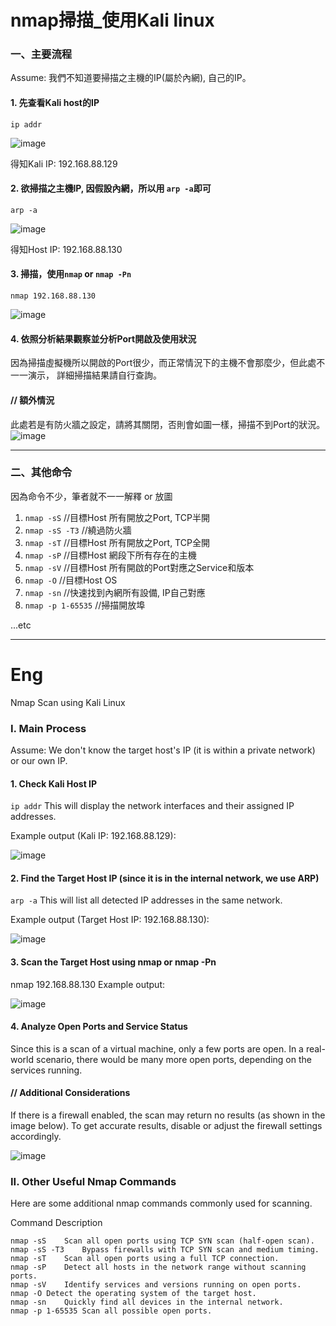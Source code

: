 # nmap掃描_使用Kali linux

### 一、主要流程
Assume: 我們不知道要掃描之主機的IP(屬於內網), 自己的IP。

#### 1. 先查看Kali host的IP
```
ip addr
```
![image](https://github.com/user-attachments/assets/a76d5889-a684-4259-9fc6-bff3fb9877a3)

得知Kali IP: 192.168.88.129
#### 2. 欲掃描之主機IP, 因假設內網，所以用 `arp -a`即可
```
arp -a
```
![image](https://github.com/user-attachments/assets/50001a1f-a130-4879-abd7-b766c5d31110)

得知Host IP: 192.168.88.130

#### 3. 掃描，使用`nmap` or `nmap -Pn`

```
nmap 192.168.88.130
```

![image](https://github.com/user-attachments/assets/4c5f9179-493b-4380-8a62-e9ec7155c8ed)


#### 4. 依照分析結果觀察並分析Port開啟及使用狀況

因為掃描虛擬機所以開啟的Port很少，而正常情況下的主機不會那麼少，但此處不一一演示，
詳細掃描結果請自行查詢。




#### // 額外情況
此處若是有防火牆之設定，請將其關閉，否則會如圖一樣，掃描不到Port的狀況。
![image](https://github.com/user-attachments/assets/a5dfa42d-75bc-4de4-a1af-58ee5f825fea)


----
### 二、其他命令
因為命令不少，筆者就不一一解釋 or 放圖

1. `nmap -sS`  //目標Host 所有開放之Port, TCP半開
2. `nmap -sS -T3`  //繞過防火牆
3. `nmap -sT`  //目標Host 所有開放之Port, TCP全開
4. `nmap -sP`  //目標Host 網段下所有存在的主機
5. `nmap -sV`  //目標Host 所有開啟的Port對應之Service和版本
6. `nmap -O`   //目標Host OS
7. `nmap -sn`  //快速找到內網所有設備, IP自己對應
8. `nmap -p 1-65535` //掃描開放埠

...etc

----
# Eng
Nmap Scan using Kali Linux
### I. Main Process
Assume: We don't know the target host's IP (it is within a private network) or our own IP.

#### 1. Check Kali Host IP
`ip addr`
This will display the network interfaces and their assigned IP addresses.

Example output (Kali IP: 192.168.88.129):

![image](https://github.com/user-attachments/assets/a76d5889-a684-4259-9fc6-bff3fb9877a3)


#### 2. Find the Target Host IP (since it is in the internal network, we use ARP)
`arp -a`
This will list all detected IP addresses in the same network.

Example output (Target Host IP: 192.168.88.130):

![image](https://github.com/user-attachments/assets/50001a1f-a130-4879-abd7-b766c5d31110)


#### 3. Scan the Target Host using nmap or nmap -Pn
nmap 192.168.88.130
Example output:

![image](https://github.com/user-attachments/assets/4c5f9179-493b-4380-8a62-e9ec7155c8ed)

#### 4. Analyze Open Ports and Service Status
Since this is a scan of a virtual machine, only a few ports are open. In a real-world scenario, there would be many more open ports, depending on the services running.

#### // Additional Considerations
If there is a firewall enabled, the scan may return no results (as shown in the image below). To get accurate results, disable or adjust the firewall settings accordingly.


![image](https://github.com/user-attachments/assets/a5dfa42d-75bc-4de4-a1af-58ee5f825fea)

### II. Other Useful Nmap Commands
Here are some additional nmap commands commonly used for scanning.

Command	Description
```
nmap -sS	Scan all open ports using TCP SYN scan (half-open scan).
nmap -sS -T3	Bypass firewalls with TCP SYN scan and medium timing.
nmap -sT	Scan all open ports using a full TCP connection.
nmap -sP	Detect all hosts in the network range without scanning ports.
nmap -sV	Identify services and versions running on open ports.
nmap -O	Detect the operating system of the target host.
nmap -sn	Quickly find all devices in the internal network.
nmap -p 1-65535	Scan all possible open ports.
```
